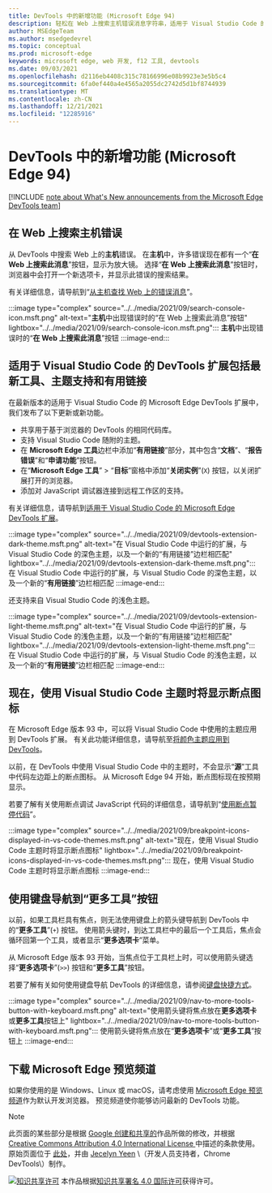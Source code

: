 ```yaml
---
title: DevTools 中的新增功能 (Microsoft Edge 94)
description: 轻松在 Web 上搜索主机错误消息字符串，适用于 Visual Studio Code 的 DevTools 扩展现在拥有最新工具和主题支持，现在使用 Visual Studio Code 主题时会显示断点图标，并且可以使用键盘导航到“更多工具”按钮。
author: MSEdgeTeam
ms.author: msedgedevrel
ms.topic: conceptual
ms.prod: microsoft-edge
keywords: microsoft edge, web 开发, f12 工具, devtools
ms.date: 09/03/2021
ms.openlocfilehash: d2116eb4408c315c78166996e08b9923e3e5b5c4
ms.sourcegitcommit: 6fa0ef440a4e4565a2055dc2742d5d1bf8744939
ms.translationtype: MT
ms.contentlocale: zh-CN
ms.lasthandoff: 12/21/2021
ms.locfileid: "12285916"
---
```

# <a name="whats-new-in-devtools-microsoft-edge-94"></a>DevTools 中的新增功能 (Microsoft Edge 94)

[!INCLUDE [note about What's New announcements from the Microsoft Edge DevTools team](../../includes/edge-whats-new-note.md)]


<!-- ====================================================================== -->
## <a name="search-for-console-errors-on-the-web"></a>在 Web 上搜索主机错误

<!-- Title: Quickly debug console errors with our new integrated search feature -->
<!-- Subtitle: Now you can quickly search for console errors directly from the Console. -->

从 DevTools 中搜索 Web 上的**主机**错误。  在**主机**中，许多错误现在都有一个“**在 Web 上搜索此消息**”按钮，显示为放大镜。  选择“**在 Web 上搜索此消息**”按钮时，浏览器中会打开一个新选项卡，并显示此错误的搜索结果。

有关详细信息，请导航到“[从主机查找 Web 上的错误消息](../../../console/index.md#look-up-error-messages-on-the-web-from-the-console)”。

:::image type="complex" source="../../media/2021/09/search-console-icon.msft.png" alt-text="**主机**中出现错误时的“在 Web 上搜索此消息”按钮" lightbox="../../media/2021/09/search-console-icon.msft.png":::
   **主机**中出现错误时的“**在 Web 上搜索此消息**”按钮
:::image-end:::


<!-- ====================================================================== -->
## <a name="devtools-extension-for-visual-studio-code-includes-the-latest-tools-theme-support-and-helpful-links"></a>适用于 Visual Studio Code 的 DevTools 扩展包括最新工具、主题支持和有用链接

<!-- Title: Microsoft Edge DevTools for Visual Studio Code now supports themes and uses the most recent codebase -->
<!-- Subtitle: The Microsoft Edge DevTools extension for Visual Studio Code now uses the same version of the Developer Tools as your Microsoft Edge browser. We also added ways to learn more and for you to tell us what we could do better from within Visual Studio Code. -->

在最新版本的适用于 Visual Studio Code 的 Microsoft Edge DevTools 扩展中，我们发布了以下更新或新功能。
*  共享用于基于浏览器的 DevTools 的相同代码库。
*  支持 Visual Studio Code 随附的主题。
*  在 **Microsoft Edge 工具**边栏中添加“**有用链接**”部分，其中包含“**文档**”、“**报告错误**”和“**申请功能**”按钮。
*  在“**Microsoft Edge 工具**” > “**目标**”窗格中添加“**关闭实例**”(`X`) 按钮，以关闭扩展打开的浏览器。
*  添加对 JavaScript 调试器连接到远程工作区的支持。

有关详细信息，请导航到[适用于 Visual Studio Code 的 Microsoft Edge DevTools 扩展](../../../../visual-studio-code/microsoft-edge-devtools-extension.md)。

:::image type="complex" source="../../media/2021/09/devtools-extension-dark-theme.msft.png" alt-text="在 Visual Studio Code 中运行的扩展，与 Visual Studio Code 的深色主题，以及一个新的“有用链接”边栏相匹配" lightbox="../../media/2021/09/devtools-extension-dark-theme.msft.png":::
   在 Visual Studio Code 中运行的扩展，与 Visual Studio Code 的深色主题，以及一个新的“**有用链接**”边栏相匹配
:::image-end:::

还支持来自 Visual Studio Code 的浅色主题。

:::image type="complex" source="../../media/2021/09/devtools-extension-light-theme.msft.png" alt-text="在 Visual Studio Code 中运行的扩展，与 Visual Studio Code 的浅色主题，以及一个新的“有用链接”边栏相匹配" lightbox="../../media/2021/09/devtools-extension-light-theme.msft.png":::
   在 Visual Studio Code 中运行的扩展，与 Visual Studio Code 的浅色主题，以及一个新的“**有用链接**”边栏相匹配
:::image-end:::


<!-- ====================================================================== -->
## <a name="breakpoint-icons-are-now-displayed-when-using-visual-studio-code-themes"></a>现在，使用 Visual Studio Code 主题时将显示断点图标

<!-- Title: Breakpoint icons are now displayed when using themes from Visual Studio Code -->
<!-- Subtitle: Setting, removing, and viewing breakpoints is now easier in Microsoft Edge. -->

在 Microsoft Edge 版本 93 中，可以将 Visual Studio Code 中使用的主题应用到 DevTools 扩展。  有关此功能详细信息，请导航至[将颜色主题应用到 DevTools](../../../customize/theme.md)。

以前，在 DevTools 中使用 Visual Studio Code 中的主题时，不会显示“**源**”工具中代码左边距上的断点图标。  从 Microsoft Edge 94 开始，断点图标现在按预期显示。

若要了解有关使用断点调试 JavaScript 代码的详细信息，请导航到“[使用断点暂停代码](../../../javascript/breakpoints.md)”。

:::image type="complex" source="../../media/2021/09/breakpoint-icons-displayed-in-vs-code-themes.msft.png" alt-text="现在，使用 Visual Studio Code 主题时将显示断点图标" lightbox="../../media/2021/09/breakpoint-icons-displayed-in-vs-code-themes.msft.png":::
   现在，使用 Visual Studio Code 主题时将显示断点图标
:::image-end:::


<!-- ====================================================================== -->
## <a name="navigate-to-the-more-tools-button-with-the-keyboard"></a>使用键盘导航到“更多工具”按钮

<!-- Title: Use the arrow keys to navigate to the + button to open more tools -->
<!-- Subtitle: To open more tools, we have improved keyboard accessibility using the arrow keys on the main DevTools toolbar. -->

以前，如果工具栏具有焦点，则无法使用键盘上的箭头键导航到 DevTools 中的“**更多工具**”(`+`) 按钮。  使用箭头键时，到达工具栏中的最后一个工具后，焦点会循环回第一个工具，或者显示“**更多选项卡**”菜单。

从 Microsoft Edge 版本 93 开始，当焦点位于工具栏上时，可以使用箭头键选择“**更多选项卡**”(`>>`) 按钮和“**更多工具**”按钮。

若要了解有关如何使用键盘导航 DevTools 的详细信息，请参阅[键盘快捷方式](../../../shortcuts/index.md)。

:::image type="complex" source="../../media/2021/09/nav-to-more-tools-button-with-keyboard.msft.png" alt-text="使用箭头键将焦点放在**更多选项卡**或**更多工具**按钮上" lightbox="../../media/2021/09/nav-to-more-tools-button-with-keyboard.msft.png":::
   使用箭头键将焦点放在“**更多选项卡**”或“**更多工具**”按钮上
:::image-end:::


<!-- ====================================================================== -->
## <a name="download-the-microsoft-edge-preview-channels"></a>下载 Microsoft Edge 预览频道

如果你使用的是 Windows、Linux 或 macOS，请考虑使用 [ Microsoft Edge 预览频道](https://www.microsoftedgeinsider.com/download)作为默认开发浏览器。  预览频道使你能够访问最新的 DevTools 功能。


<!-- ====================================================================== -->
> [!NOTE]
> 此页面的某些部分是根据 [Google 创建和共享的](https://developers.google.com/terms/site-policies)作品所做的修改，并根据[ Creative Commons Attribution 4.0 International License ](https://creativecommons.org/licenses/by/4.0)中描述的条款使用。
> 原始页面位于 [此处](https://developer.chrome.com/blog/new-in-devtools-94)，并由 [Jecelyn Yeen](https://developers.google.com/web/resources/contributors#jecelynyeen)  \（开发人员支持者，Chrome DevTools\）制作。

[![知识共享许可](https://i.creativecommons.org/l/by/4.0/88x31.png)](https://creativecommons.org/licenses/by/4.0) 本作品根据[知识共享署名 4.0 国际许可](https://creativecommons.org/licenses/by/4.0)获得许可。
